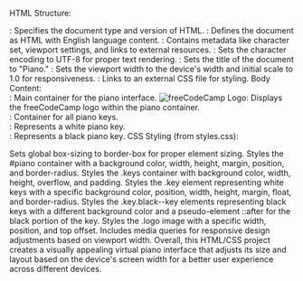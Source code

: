HTML Structure:

<!DOCTYPE html>: Specifies the document type and version of HTML.
<html lang="en">: Defines the document as HTML with English language content.
<head>: Contains metadata like character set, viewport settings, and links to external resources.
<meta charset="UTF-8" />: Sets the character encoding to UTF-8 for proper text rendering.
<title>Piano</title>: Sets the title of the document to "Piano."
<meta name="viewport" content="width=device-width, initial-scale=1.0" />: Sets the viewport width to the device's width and initial scale to 1.0 for responsiveness.
<link rel="stylesheet" href="./styles.css" />: Links to an external CSS file for styling.
Body Content:

<div id="piano">: Main container for the piano interface.
<img class="logo" src="..." alt="freeCodeCamp Logo" />: Displays the freeCodeCamp logo within the piano container.
<div class="keys">: Container for all piano keys.
<div class="key">: Represents a white piano key.
<div class="key black--key">: Represents a black piano key.
CSS Styling (from styles.css):

Sets global box-sizing to border-box for proper element sizing.
Styles the #piano container with a background color, width, height, margin, position, and border-radius.
Styles the .keys container with background color, width, height, overflow, and padding.
Styles the .key element representing white keys with a specific background color, position, width, height, margin, float, and border-radius.
Styles the .key.black--key elements representing black keys with a different background color and a pseudo-element ::after for the black portion of the key.
Styles the .logo image with a specific width, position, and top offset.
Includes media queries for responsive design adjustments based on viewport width.
Overall, this HTML/CSS project creates a visually appealing virtual piano interface that adjusts its size and layout based on the device's screen width for a better user experience across different devices.
